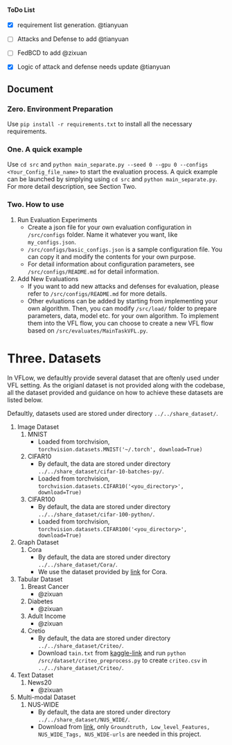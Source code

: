 #### ToDo List
- [x] requirement list generation. @tianyuan
- [ ] Attacks and Defense to add @tianyuan
- [ ] FedBCD to add @zixuan
- [x] Logic of attack and defense needs update @tianyuan


## Document

### Zero. Environment Preparation
Use `pip install -r requirements.txt` to install all the necessary requirements.

### One. A quick example
Use `cd src` and `python main_separate.py --seed 0 --gpu 0 --configs <Your_Config_file_name>` to start the evaluation process. A quick example can be launched by simplying using `cd src` and `python main_separate.py`. For more detail description, see Section Two.

### Two. How to use
1. Run Evaluation Experiments
    * Create a json file for your own evaluation configuration in `/src/configs` folder. Name it whatever you want, like `my_configs.json`.
    * `/src/configs/basic_configs.json` is a sample configuration file. You can copy it and modify the contents for your own purpose.
    * For detail information about configuration parameters, see `/src/configs/README.md` for detail information.
2. Add New Evaluations
    * If you want to add new attacks and defenses for evaluation, please refer to `/src/configs/README.md` for more details.
    * Other evluations can be added by starting from implementing your own algorithm. Then, you can modify `/src/load/` folder to prepare parameters, data, model etc. for your own algorithm. To implement them into the VFL flow, you can choose to create a new VFL flow based on `/src/evaluates/MainTaskVFL.py`.
<!-- 2. Modify the configuration files for the attacks and defenses you want to use in `/src/configs/attacks` or `/src/configs/defenses`. Remeber to keep the configuration files' names as `<AttackName/DefenseName>_configs.json` and keep `<AttackName/DefenseName>` the same as the one in the json file you created in step1. -->
<!-- 3. Add new functions for loading your config json file or dataset or model in `/src/load` directory and specify your data splition strategy.
4. Prepare your model (the one that you want to evaluate) in `/model_parameters` folder. The program will load it via `pickle` format.
5. Use `cd src` and `python main.py --seed 0 --gpu 0 --configs <Your_Config_file_name>` to start the evaluation process. -->

<!-- ### Three. How to add new evaluation strategies
1. Create your configuration file `<your_configs.json` for your evaluation in `/src/configs/` folder and add all the configuration parameters you need.
3. Implement your loading function for your configurations in `/src/load/LoadConfigs.py`.
4. Prepare your dataset if it has not been provied. Put it in `/data` folder. And prepare the data loading function in `/src/load/LoadDataset.py`. Also if you want to use your own data splitting strategy which is not yet supported, add it in `/src/load/LoadDataset.py` as well.
5. Prepare your own model in `/model_parameters` as pickle files. Simply use `pickle.dump(your_net, open('<YourPath>/<YourModel>.pkl','wb'))` to save your model and use `your_net = pickle.load(open('<YourPath>/<YourModel>.pkl',"rb"))` to load it.
6. Add the name of your attack(defense) method to `/src/configs/basic_configs.json` file and set the value to `1` if you want it in your evaluation. -->

# Three. Datasets
In VFLow, we defaultly provide several dataset that are oftenly used under VFL setting. As the origianl dataset is not provided along with the codebase, all the dataset provided and guidance on how to achieve these datasets are listed below.

Defaultly, datasets used are stored under directory `../../share_dataset/`.

1. Image Dataset
    1. MNIST
        * Loaded from torchvision, `torchvision.datasets.MNIST('~/.torch', download=True)`
    2. CIFAR10
        * By default, the data are stored under directory `../../share_dataset/cifar-10-batches-py/`.
        * Loaded from torchvision, `torchvision.datasets.CIFAR10('<you_directory>', download=True)`
    3. CIFAR100
        * By default, the data are stored under directory `../../share_dataset/cifar-100-python/`.
        * Loaded from torchvision, `torchvision.datasets.CIFAR100('<you_directory>', download=True)`
2. Graph Dataset
    1. Cora
        * By default, the data are stored under directory `../../share_dataset/Cora/`.
        * We use the dataset provided by [link](https://github.com/hgh0545/Graph-Fraudster) for Cora.
3. Tabular Dataset
    1. Breast Cancer
        * @zixuan
    2. Diabetes
        * @zixuan
    3. Adult Income
        * @zixuan
    4. Cretio
        * By default, the data are stored under directory `../../share_dataset/Criteo/`.
        * Download `tain.txt` from [kaggle-link](https://www.kaggle.com/datasets/mrkmakr/criteo-dataset) and run `python /src/dataset/criteo_preprocess.py` to create `criteo.csv` in `../../share_dataset/Criteo/`.
4. Text Dataset
    1. News20
        * @zixuan
5. Multi-modal Dataset
    1. NUS-WIDE
        * By default, the data are stored under directory `../../share_dataset/NUS_WIDE/`.
        * Download from [link](https://lms.comp.nus.edu.sg/wp-content/uploads/2019/research/nuswide/NUS-WIDE.html), only `Groundtruth, Low_level_Features, NUS_WIDE_Tags, NUS_WIDE-urls` are needed in this project.
